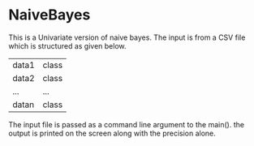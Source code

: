 # NaiveBayes
This is a Univariate version of naive bayes. The input is from a CSV file which is structured as given below.
<br/>
<table>
<tr><td>data1</td><td>class</td>
<tr><td>data2</td><td>class</td>
<tr><td>...</td><td>...</td>
<tr><td>datan</td><td>class</td>
</table>

The input file is passed as a command line argument to the main(). 
the output is printed on the screen along with the precision alone. 
